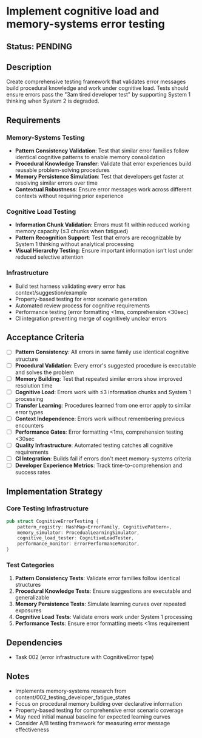 # Implement cognitive load and memory-systems error testing

## Status: PENDING

## Description
Create comprehensive testing framework that validates error messages build procedural knowledge and work under cognitive load. Tests should ensure errors pass the "3am tired developer test" by supporting System 1 thinking when System 2 is degraded.

## Requirements

### Memory-Systems Testing
- **Pattern Consistency Validation**: Test that similar error families follow identical cognitive patterns to enable memory consolidation
- **Procedural Knowledge Transfer**: Validate that error experiences build reusable problem-solving procedures
- **Memory Persistence Simulation**: Test that developers get faster at resolving similar errors over time
- **Contextual Robustness**: Ensure error messages work across different contexts without requiring prior experience

### Cognitive Load Testing  
- **Information Chunk Validation**: Errors must fit within reduced working memory capacity (≤3 chunks when fatigued)
- **Pattern Recognition Support**: Test that errors are recognizable by System 1 thinking without analytical processing
- **Visual Hierarchy Testing**: Ensure important information isn't lost under reduced selective attention

### Infrastructure
- Build test harness validating every error has context/suggestion/example
- Property-based testing for error scenario generation
- Automated review process for cognitive requirements
- Performance testing (error formatting <1ms, comprehension <30sec)
- CI integration preventing merge of cognitively unclear errors

## Acceptance Criteria
- [ ] **Pattern Consistency**: All errors in same family use identical cognitive structure
- [ ] **Procedural Validation**: Every error's suggested procedure is executable and solves the problem
- [ ] **Memory Building**: Test that repeated similar errors show improved resolution time
- [ ] **Cognitive Load**: Errors work with ≤3 information chunks and System 1 processing
- [ ] **Transfer Learning**: Procedures learned from one error apply to similar error types  
- [ ] **Context Independence**: Errors work without remembering previous encounters
- [ ] **Performance Gates**: Error formatting <1ms, comprehension testing <30sec
- [ ] **Quality Infrastructure**: Automated testing catches all cognitive requirements
- [ ] **CI Integration**: Builds fail if errors don't meet memory-systems criteria
- [ ] **Developer Experience Metrics**: Track time-to-comprehension and success rates

## Implementation Strategy

### Core Testing Infrastructure
```rust
pub struct CognitiveErrorTesting {
    pattern_registry: HashMap<ErrorFamily, CognitivePattern>,
    memory_simulator: ProcedualLearningSimulator, 
    cognitive_load_tester: CognitiveLoadTester,
    performance_monitor: ErrorPerformanceMonitor,
}
```

### Test Categories
1. **Pattern Consistency Tests**: Validate error families follow identical structures
2. **Procedural Knowledge Tests**: Ensure suggestions are executable and generalizable  
3. **Memory Persistence Tests**: Simulate learning curves over repeated exposures
4. **Cognitive Load Tests**: Validate errors work under System 1 processing
5. **Performance Tests**: Ensure error formatting meets <1ms requirement

## Dependencies
- Task 002 (error infrastructure with CognitiveError type)

## Notes
- Implements memory-systems research from content/002_testing_developer_fatigue_states
- Focus on procedural memory building over declarative information
- Property-based testing for comprehensive error scenario coverage
- May need initial manual baseline for expected learning curves
- Consider A/B testing framework for measuring error message effectiveness